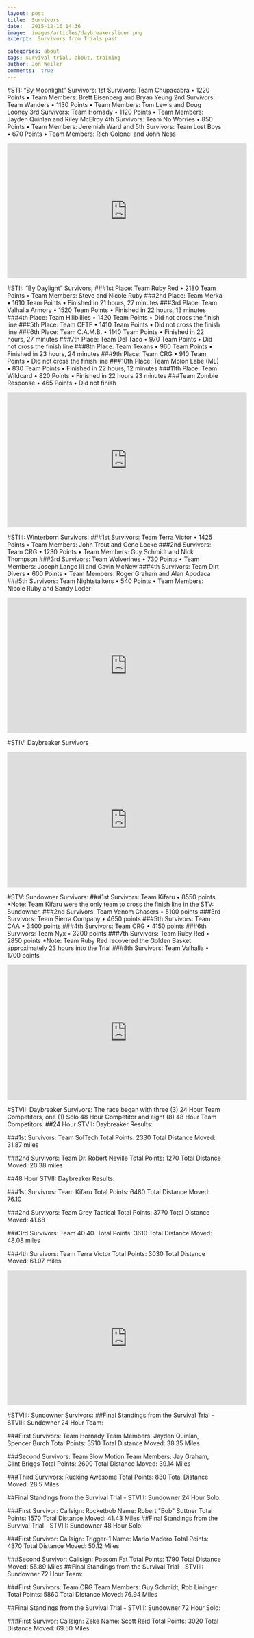 ```yaml
---
layout: post
title:  Survivors
date:   2015-12-16 14:36
image:  images/articles/daybreakerslider.png
excerpt:  Survivors from Trials past

categories: about
tags: survival trial, about, training
author: Jon Weiler
comments:  true
---
```



#STI: “By Moonlight” Survivors:
1st Survivors:  Team Chupacabra
•	1220 Points
•	Team Members:  Brett Eisenberg and Bryan Yeung
2nd Survivors:  Team Wanders
•	1130 Points
•	Team Members:  Tom Lewis and Doug Looney
3rd Survivors:  Team Hornady
•	1120 Points
•	Team Members:  Jayden Quinlan and Riley McElroy
4th Survivors:  Team No Worries
•	850 Points
•	Team Members:  Jeremiah Ward and 
5th Survivors:  Team Lost Boys
•	670 Points
•	Team Members:  Rich Colonel and John Ness

<iframe width="560" height="315" src="https://www.youtube.com/embed/videoseries?list=PLVxvjseUtV0OrcJP_cYlJfykdXBf9bFH4" frameborder="0" allowfullscreen></iframe>

#STII:  “By Daylight” Survivors;
###1st Place: Team Ruby Red 
•	2180 Team Points 
•	Team Members:  Steve and Nicole Ruby
###2nd Place: Team Merka 
•	1610 Team Points 
•	Finished in 21 hours, 27 minutes
###3rd Place: Team Valhalla Armory 
•	1520 Team Points
•	Finished in 22 hours, 13 minutes
###4th Place: Team Hillbillies 
•	1420 Team Points 
•	Did not cross the finish line
###5th Place: Team CFTF 
•	1410 Team Points 
•	Did not cross the finish line
###6th Place: Team C.A.M.B. 
•	1140 Team Points 
•	Finished in 22 hours, 27 minutes
###7th Place: Team Del Taco 
•	970 Team Points 
•	Did not cross the finish line
###8th Place: Team Texans 
•	960 Team Points 
•	Finished in 23 hours, 24 minutes
###9th Place: Team CRG 
•	910 Team Points 
•	Did not cross the finish line
###10th Place: Team Molon Labe (ML) 
•	830 Team Points 
•	Finished in 22 hours, 12 minutes
###11th Place: Team Wildcard 
•	820 Points 
•	Finished in 22 hours 23 minutes
###Team Zombie Response 
•	465 Points 
•	Did not finish

<iframe width="560" height="315" src="https://www.youtube.com/embed/videoseries?list=PLVxvjseUtV0NgEHdsDZVA0jcNaoxUtfHP" frameborder="0" allowfullscreen></iframe>

#STIII:  Winterborn Survivors:
###1st Survivors:  Team Terra Victor
•	1425 Points
•	Team Members: John Trout and Gene Locke
###2nd Survivors:  Team CRG
•	1230 Points
•	Team Members:  Guy Schmidt and Nick Thompson
###3rd Survivors:  Team Wolverines
•	730 Points
•	Team Members:  Joseph Lange III and Gavin McNew
###4th Survivors:  Team Dirt Divers
•	600 Points
•	Team Members:  Roger Graham and Alan Apodaca
###5th Survivors:  Team Nightstalkers
•	540 Points
•	Team Members:  Nicole Ruby and Sandy Leder

<iframe width="560" height="315" src="https://www.youtube.com/embed/videoseries?list=PLVxvjseUtV0MTUquylYzA1grTTEyJqgCg" frameborder="0" allowfullscreen></iframe>

#STIV: Daybreaker Survivors


<iframe width="560" height="315" src="https://www.youtube.com/embed/videoseries?list=PLVxvjseUtV0O8YygK3ffOURRp1W1NcLZM" frameborder="0" allowfullscreen></iframe>

#STV: Sundowner Survivors:
###1st Survivors:  Team Kifaru 
•	8550 points 
*Note: Team Kifaru were the only team to cross the finish line in the STV: Sundowner.
###2nd Survivors:  Team Venom Chasers 
•	5100 points
###3rd Survivors:  Team Sierra Company 
•	4650 points
###5th Survivors:  Team CAA 
•	3400 points
###4th Survivors:  Team CRG 
•	4150 points
###6th Survivors:  Team Nyx 
•	3200 points
###7th Survivors:  Team Ruby Red 
•	2850 points 
*Note:  Team Ruby Red recovered the Golden Basket approximately 23 hours into the Trial
###8th Survivors:  Team Valhalla 
•	1700 points

<iframe width="560" height="315" src="https://www.youtube.com/embed/videoseries?list=PLVxvjseUtV0N81EJ___1GkL7vThlPWVeT" frameborder="0" allowfullscreen></iframe>

#STVII: Daybreaker Survivors:
The race began with three (3) 24 Hour Team Competitors, one (1) Solo 48 Hour Competitor and eight (8) 48 Hour Team Competitors.
##24 Hour STVII: Daybreaker Results:

###1st Survivors: Team SolTech
Total Points: 2330
Total Distance Moved: 31.87 miles

###2nd Survivors: Team Dr. Robert Neville
Total Points: 1270
Total Distance Moved: 20.38 miles

##48 Hour STVII: Daybreaker Results:

###1st Survivors: Team Kifaru
Total Points: 6480
Total Distance Moved: 76.10

###2nd Survivors: Team Grey Tactical
Total Points: 3770
Total Distance Moved: 41.68

###3rd Survivors: Team 40.40.
Total Points: 3610
Total Distance Moved: 48.08 miles

###4th Survivors: Team Terra Victor
Total Points: 3030
Total Distance Moved: 61.07 miles

<iframe width="560" height="315" src="https://www.youtube.com/embed/videoseries?list=PLVxvjseUtV0Nxt53uc-FXIgm7u62Gsil_" frameborder="0" allowfullscreen></iframe>

#STVIII: Sundowner Survivors:
##Final Standings from the Survival Trial - STVIII: Sundowner 24 Hour Team:

###First Survivors: Team Hornady
Team Members: Jayden Quinlan, Spencer Burch
Total Points: 3510
Total Distance Moved: 38.35 Miles

###Second Survivors: Team Slow Motion
Team Members: Jay Graham, Clint Briggs
Total Points: 2600
Total Distance Moved: 39.14 Miles

###Third Survivors: Rucking Awesome
Total Points: 830
Total Distance Moved: 28.5 Miles

##Final Standings from the Survival Trial - STVIII: Sundowner 24 Hour Solo:

###First Survivor: Callsign: Rocketbob
Name: Robert "Bob" Suttner
Total Points: 1570
Total Distance Moved: 41.43 Miles
##Final Standings from the Survival Trial - STVIII: Sundowner 48 Hour Solo:

###First Survivor: Callsign: Trigger-1
Name: Mario Madero
Total Points: 4370
Total Distance Moved: 50.12 Miles

###Second Survivor: Callsign: Possom Fat
Total Points: 1790
Total Distance Moved: 55.89 Miles
##Final Standings from the Survival Trial - STVIII: Sundowner 72 Hour Team:

###First Survivors: Team CRG
Team Members: Guy Schmidt, Rob Lininger
Total Points: 5860
Total Distance Moved: 76.94 Miles

##Final Standings from the Survival Trial - STVIII: Sundowner 72 Hour Solo:

###First Survivor: Callsign: Zeke
Name: Scott Reid
Total Points: 3020
Total Distance Moved: 69.50 Miles

